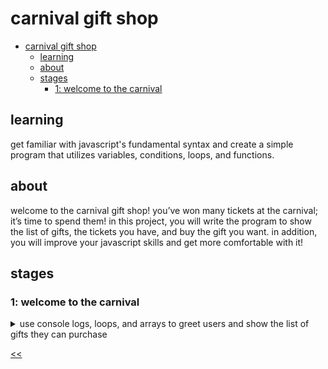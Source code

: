 # carnival gift shop

- [carnival gift shop](#carnival-gift-shop)
  - [learning](#learning)
  - [about](#about)
  - [stages](#stages)
    - [1: welcome to the carnival](#1-welcome-to-the-carnival)

## learning
get familiar with javascript's fundamental syntax and create a simple program that utilizes variables, conditions, loops, and functions.

## about
welcome to the carnival gift shop! you’ve won many tickets at the carnival; it’s time to spend them! in this project, you will write the program to show the list of gifts, the tickets you have, and buy the gift you want. in addition, you will improve your javascript skills and get more comfortable with it!

## stages
### 1: welcome to the carnival
<details>
<summary>use console logs, loops, and arrays to greet users and show the list of gifts they can purchase</summary>

#### 1.1 description
it’s a beautiful day at the carnival! visitors have played many games and now want to spend their tickets. so, let’s welcome them with this message first: `welcome to the carnival gift shop!`

then, let’s greet our visitors with this message: `hello friend! thank you for visiting the carnival!`

next, we will show the list of gifts that the visitors can buy. it is the list of gifts that we will use throughout the project:

```
teddy bear

big red ball

huge bear

candy

stuffed tiger

stuffed dragon

skateboard

toy car

basketball

scary mask
```

before we show the list, output this message: `here's the list of gifts:`

then, output the list of gifts like in the example.

#### 1.2 objectives
in this stage, your program should:
1. print the welcoming and greeting messages.
2. print the list of gifts.

#### 1.3 examples
**example 1**: _where the program starts with the welcome messages and shows the list of gifts_

```
welcome to the carnival gift shop!
hello friend! thank you for visiting the carnival!
here's the list of gifts:

teddy bear
big red ball
huge bear
candy
stuffed tiger
stuffed dragon
skateboard
toy car
basketball
scary mask
```

</details>

[<<](https://github.com/eucarizan/front-end/blob/main/README.md)
<!--
:%s/\(Sample \(Input\|Output\) \d:\)\n\(.*\)/```\r\r**\1**\r```\3/gc

### 0: 
<details>
<summary></summary>

#### 0.1 description

#### 0.2 objectives

#### 0.3 examples

</details>
-->

